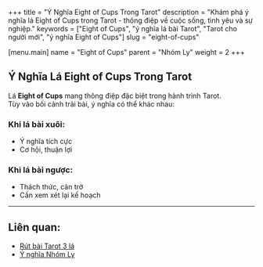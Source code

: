 +++
title = "Ý Nghĩa Eight of Cups Trong Tarot"
description = "Khám phá ý nghĩa lá Eight of Cups trong Tarot - thông điệp về cuộc sống, tình yêu và sự nghiệp."
keywords = ["Eight of Cups", "ý nghĩa lá bài Tarot", "Tarot cho người mới", "ý nghĩa Eight of Cups"]
slug = "eight-of-cups"

[menu.main]
name = "Eight of Cups"
parent = "Nhóm Ly"
weight = 2
+++

## Ý Nghĩa Lá Eight of Cups Trong Tarot

Lá **Eight of Cups** mang thông điệp đặc biệt trong hành trình Tarot.  
Tùy vào bối cảnh trải bài, ý nghĩa có thể khác nhau:

### Khi lá bài xuôi:
- Ý nghĩa tích cực  
- Cơ hội, thuận lợi  

### Khi lá bài ngược:
- Thách thức, cản trở  
- Cần xem xét lại kế hoạch  

---

## Liên quan:
- [Rút bài Tarot 3 lá](../../)
- [Ý nghĩa Nhóm Ly](../)

